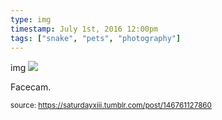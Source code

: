 ```yaml
---
type: img
timestamp: July 1st, 2016 12:00pm
tags: ["snake", "pets", "photography"]
---
```

img
<img src="https://saturdayxiii.github.io/media/146761127860.jpg"/>

Facecam.
 
      
      
      
      
      
  
<small>source: https://saturdayxiii.tumblr.com/post/146761127860</small>